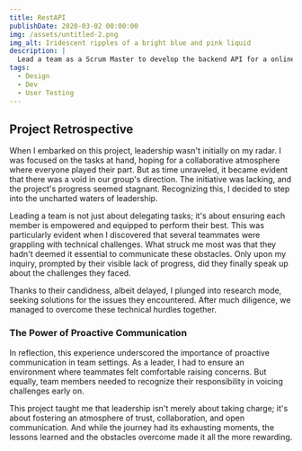 ```yaml
---
title: RestAPI
publishDate: 2020-03-02 00:00:00
img: /assets/untitled-2.png
img_alt: Iridescent ripples of a bright blue and pink liquid
description: |
  Lead a team as a Scrum Master to develop the backend API for a online bookstore
tags:
  - Design
  - Dev
  - User Testing
---
```


## Project Retrospective

When I embarked on this project, leadership wasn't initially on my radar. I was focused on the tasks at hand, hoping for a collaborative atmosphere where everyone played their part. But as time unraveled, it became evident that there was a void in our group's direction. The initiative was lacking, and the project's progress seemed stagnant. Recognizing this, I decided to step into the uncharted waters of leadership.

Leading a team is not just about delegating tasks; it's about ensuring each member is empowered and equipped to perform their best. This was particularly evident when I discovered that several teammates were grappling with technical challenges. What struck me most was that they hadn't deemed it essential to communicate these obstacles. Only upon my inquiry, prompted by their visible lack of progress, did they finally speak up about the challenges they faced.

Thanks to their candidness, albeit delayed, I plunged into research mode, seeking solutions for the issues they encountered. After much diligence, we managed to overcome these technical hurdles together.

### The Power of Proactive Communication

In reflection, this experience underscored the importance of proactive communication in team settings. As a leader, I had to ensure an environment where teammates felt comfortable raising concerns. But equally, team members needed to recognize their responsibility in voicing challenges early on.

This project taught me that leadership isn't merely about taking charge; it's about fostering an atmosphere of trust, collaboration, and open communication. And while the journey had its exhausting moments, the lessons learned and the obstacles overcome made it all the more rewarding.